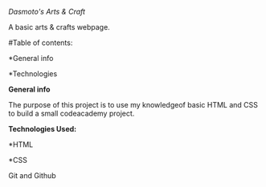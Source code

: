 _Dasmoto's Arts & Craft_

A basic arts & crafts webpage.

#Table of contents:

*General info

*Technologies


**General info**

The purpose of this project is to use my knowledgeof basic HTML and CSS to build a small codeacademy project.

**Technologies Used:**

*HTML

*CSS

Git and Github
